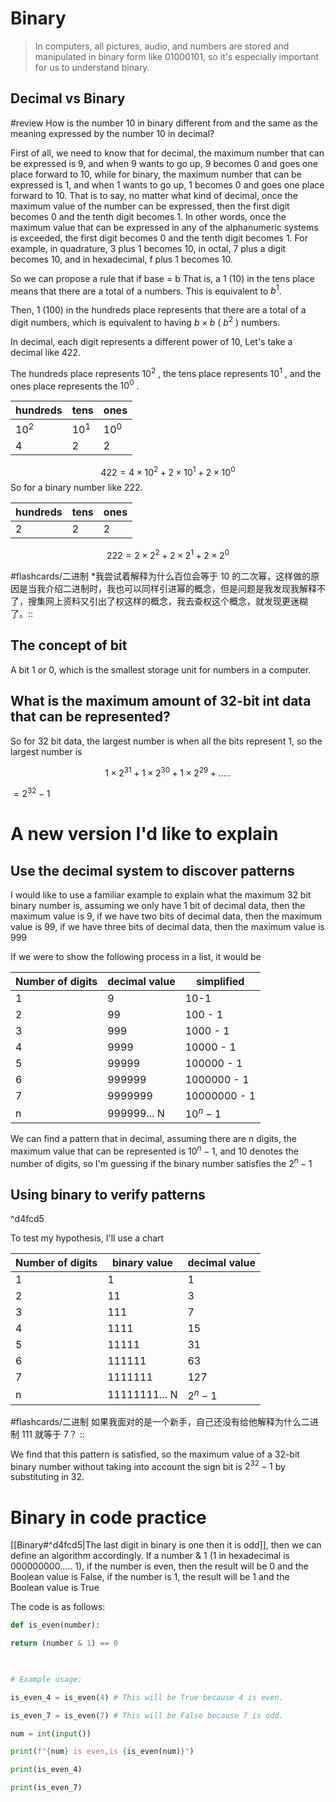 # Binary


> In computers, all pictures, audio, and numbers are stored and manipulated in binary form like 01000101, so it's especially important for us to understand binary.
## Decimal vs Binary

#review
How is the number 10 in binary different from and the same as the meaning expressed by the number 10 in decimal?


First of all, we need to know that for decimal, the maximum number that can be expressed is 9, and when 9 wants to go up, 9 becomes 0 and goes one place forward to 10, while for binary, the maximum number that can be expressed is 1, and when 1 wants to go up, 1 becomes 0 and goes one place forward to 10. That is to say, no matter what kind of decimal, once the maximum value of the number can be expressed, then the first digit becomes 0 and the tenth digit becomes 1. In other words, once the maximum value that can be expressed in any of the alphanumeric systems is exceeded, the first digit becomes 0 and the tenth digit becomes 1. For example, in quadrature, 3 plus 1 becomes 10, in octal, 7 plus a digit becomes 10, and in hexadecimal, f plus 1 becomes 10.

So we can propose a rule that if base = b
That is, a 1 (10) in the tens place means that there are a total of a numbers. This is equivalent to $b^1$.

Then, 1 (100) in the hundreds place represents that there are a total of a digit numbers, which is equivalent to having $b \times b$ ( $b ^ 2$ ) numbers.

In decimal, each digit represents a different power of 10, Let's take a decimal like 422.

The hundreds place represents $10^2$ , the tens place represents $10^1$ , and the ones place represents the $10^0$ .

| hundreds    | tens    | ones    |
| ------- | ------- | ------- |
| $10^2$  | $10^1$  | $10^0$  |
| $4$   |  $2$  |  $2$  |
$$422 = 4\times 10^2 + 2\times 10^1 +2\times 10^0 $$
So for a binary number like 222.

|hundreds|tens| ones|
| ---| ---|---|
|2|2|2|

$$222 = 2\times 2^2 + 2\times 2^1 +2\times 2^0 $$

#flashcards/二进制 
*我尝试着解释为什么百位会等于 10 的二次幂，这样做的原因是当我介绍二进制时，我也可以同样引进幂的概念，但是问题是我发现我解释不了，搜集网上资料又引出了权这样的概念，我去查权这个概念，就发现更迷糊了。:: 


## The concept of bit

A bit 1 or 0, which is the smallest storage unit for numbers in a computer.
## What is the maximum amount of 32-bit int data that can be represented?

So for 32 bit data, the largest number is when all the bits represent 1, so the largest number is

$$ 1\times 2^{31} +1\times 2^{30} +1\times 2^{29} +\dots..$$


$=2^{32} - 1$

# A new version I'd like to explain


## Use the decimal system to discover patterns ##
I would like to use a familiar example to explain what the maximum 32 bit binary number is, assuming we only have 1 bit of decimal data, then the maximum value is 9, if we have two bits of decimal data, then the maximum value is 99, if we have three bits of decimal data, then the maximum value is 999

If we were to show the following process in a list, it would be

|Number of digits|decimal value|simplified|
|---|---|---|
|1|9| 10-1|
|2|99| 100 - 1|
|3|999|1000 - 1|
|4|9999|10000 - 1|
|5|99999|100000 - 1|
|6|999999|1000000 - 1|
|7|9999999|10000000 - 1|
|n|999999... N| $10^n-1$ |


We can find a pattern that in decimal, assuming there are n digits, the maximum value that can be represented is $10^n-1$, and 10 denotes the number of digits, so I'm guessing if the binary number satisfies the $2^n-1$
## Using binary to verify patterns

^d4fcd5

To test my hypothesis, I'll use a chart 

|Number of digits|binary value|decimal value|
|---|---|---|
|1|1| 1|
|2|11| 3|
|3|111|7|
|4|1111|15|
|5|11111|31|
|6|111111|63|
|7|1111111|127|
|n|11111111... N| $2^n-1$ |




#flashcards/二进制
如果我面对的是一个新手，自己还没有给他解释为什么二进制 111 就等于 7？ ::


We find that this pattern is satisfied, so the maximum value of a 32-bit binary number without taking into account the sign bit is $2^{32}-1$ by substituting in 32.

# Binary in code practice

[[Binary#^d4fcd5|The last digit in binary is one then it is odd]], then we can define an algorithm accordingly. If a number & 1 (1 in hexadecimal is 000000000..... 1), if the number is even, then the result will be 0 and the Boolean value is False, if the number is 1, the result will be 1 and the Boolean value is True

The code is as follows:

```py
def is_even(number):

return (number & 1) == 0

  

# Example usage:

is_even_4 = is_even(4) # This will be True because 4 is even.

is_even_7 = is_even(7) # This will be False because 7 is odd.

num = int(input())

print(f"{num} is even,is {is_even(num)}")

print(is_even_4)

print(is_even_7)
```

